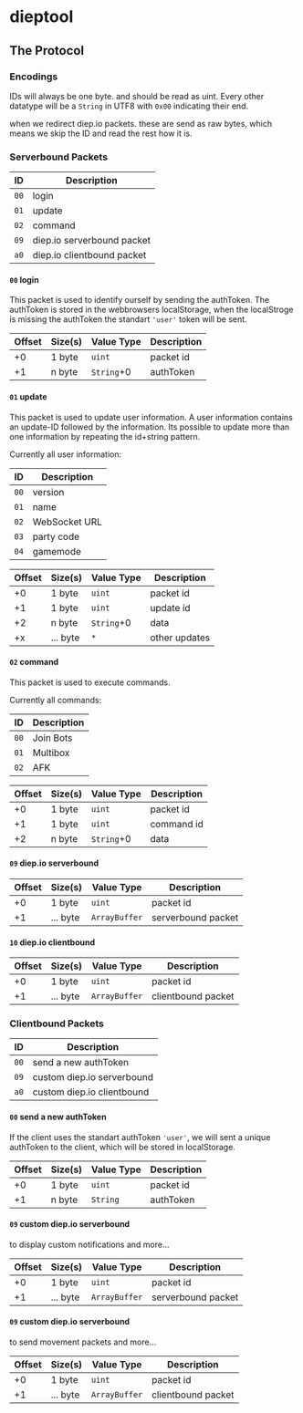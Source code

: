 # dieptool

## The Protocol

### Encodings

IDs will always be one byte. and should be read as uint.
Every other datatype will be a `String` in UTF8 with `0x00` indicating their end.

when we redirect diep.io packets. these are send as raw bytes, which means we skip the ID and read the rest how it is.

### Serverbound Packets

| ID   | Description                |
| ---- | -------------------------- |
| `00` | login                      |
| `01` | update                     |
| `02` | command                    |
| `09` | diep.io serverbound packet |
| `a0` | diep.io clientbound packet |

#### `00` login

This packet is used to identify ourself by sending the authToken. The authToken is stored in the webbrowsers localStorage, when the localStroge is missing the authToken the standart `'user'` token will be sent.

| Offset | Size(s) | Value Type | Description |
| ------ | ------- | ---------- | ----------- |
| +0     | 1 byte  | `uint`     | packet id   |
| +1     | n byte  | `String`+0 | authToken   |

#### `01` update

This packet is used to update user information.
A user information contains an update-ID followed by the information.
Its possible to update more than one information by repeating the id+string pattern.

Currently all user information:

| ID   | Description   |
| ---- | ------------- |
| `00` | version       |
| `01` | name          |
| `02` | WebSocket URL |
| `03` | party code    |
| `04` | gamemode      |

| Offset | Size(s)  | Value Type | Description   |
| ------ | -------- | ---------- | ------------- |
| +0     | 1 byte   | `uint`     | packet id     |
| +1     | 1 byte   | `uint`     | update id     |
| +2     | n byte   | `String`+0 | data          |
| +x     | ... byte | `*`        | other updates |

#### `02` command

This packet is used to execute commands.

Currently all commands:

| ID   | Description |
| ---- | ----------- |
| `00` | Join Bots   |
| `01` | Multibox    |
| `02` | AFK         |

| Offset | Size(s) | Value Type | Description |
| ------ | ------- | ---------- | ----------- |
| +0     | 1 byte  | `uint`     | packet id   |
| +1     | 1 byte  | `uint`     | command id  |
| +2     | n byte  | `String`+0 | data        |

#### `09` diep.io serverbound

| Offset | Size(s)  | Value Type    | Description        |
| ------ | -------- | ------------- | ------------------ |
| +0     | 1 byte   | `uint`        | packet id          |
| +1     | ... byte | `ArrayBuffer` | serverbound packet |

#### `10` diep.io clientbound

| Offset | Size(s)  | Value Type    | Description        |
| ------ | -------- | ------------- | ------------------ |
| +0     | 1 byte   | `uint`        | packet id          |
| +1     | ... byte | `ArrayBuffer` | clientbound packet |

### Clientbound Packets

| ID   | Description                |
| ---- | -------------------------- |
| `00` | send a new authToken       |
| `09` | custom diep.io serverbound |
| `a0` | custom diep.io clientbound |

#### `00` send a new authToken

If the client uses the standart authToken `'user'`, we will sent a unique authToken
to the client, which will be stored in localStorage.

| Offset | Size(s) | Value Type | Description |
| ------ | ------- | ---------- | ----------- |
| +0     | 1 byte  | `uint`     | packet id   |
| +1     | n byte  | `String`   | authToken   |

#### `09` custom diep.io serverbound

to display custom notifications and more...

| Offset | Size(s)  | Value Type    | Description        |
| ------ | -------- | ------------- | ------------------ |
| +0     | 1 byte   | `uint`        | packet id          |
| +1     | ... byte | `ArrayBuffer` | serverbound packet |

#### `09` custom diep.io serverbound

to send movement packets and more...

| Offset | Size(s)  | Value Type    | Description        |
| ------ | -------- | ------------- | ------------------ |
| +0     | 1 byte   | `uint`        | packet id          |
| +1     | ... byte | `ArrayBuffer` | clientbound packet |
